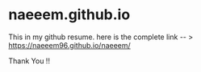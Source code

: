 # naeeem.github.io

This in my  github resume. 
here is the complete link -- > https://naeeem96.github.io/naeeem/

Thank You !!
